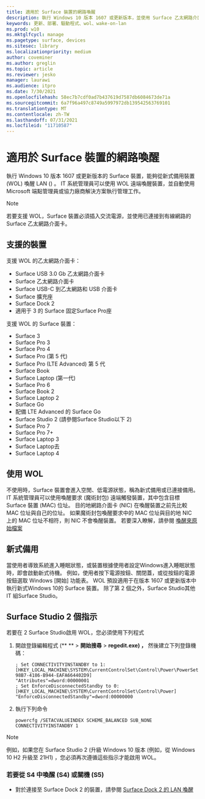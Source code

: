 ```yaml
---
title: 適用於 Surface 裝置的網路喚醒
description: 執行 Windows 10 版本 1607 或更新版本，並使用 Surface 乙太網路介面卡連接到有線網路的 Surface 裝置，能夠從新式待機喚醒 LAN (WOL) 喚醒。
keywords: 更新、部署、驅動程式、wol、wake-on-lan
ms.prod: w10
ms.mktglfcycl: manage
ms.pagetype: surface, devices
ms.sitesec: library
ms.localizationpriority: medium
author: coveminer
ms.author: greglin
ms.topic: article
ms.reviewer: jesko
manager: laurawi
ms.audience: itpro
ms.date: 7/30/2021
ms.openlocfilehash: 58ec7b7cdf0ad7b437619d7587db6084673de71a
ms.sourcegitcommit: 6a7f96a497c8749a5997972db139542563769101
ms.translationtype: MT
ms.contentlocale: zh-TW
ms.lasthandoff: 07/31/2021
ms.locfileid: "11710587"
---
```

# <a name="wake-on-lan-for-surface-devices"></a>適用於 Surface 裝置的網路喚醒 

執行 Windows 10 版本 1607 或更新版本的 Surface 裝置，能夠從新式備用裝置 (WOL) 喚醒 LAN () 。 IT 系統管理員可以使用 WOL 遠端喚醒裝置，並自動使用 Microsoft 端點管理員或協力廠商解決方案執行管理工作。

>[!NOTE]
>若要支援 WOL，Surface 裝置必須插入交流電源，並使用已連接到有線網路的 Surface 乙太網路介面卡。

## <a name="supported-devices"></a>支援的裝置

支援 WOL 的乙太網路介面卡：

- Surface USB 3.0 Gb 乙太網路介面卡 
- Surface 乙太網路介面卡
- Surface USB-C 到乙太網路和 USB 介面卡
- Surface 擴充座
- Surface Dock 2
- 適用于 3 的 Surface 固定Surface Pro座

支援 WOL 的 Surface 裝置：

- Surface 3
- Surface Pro 3
- Surface Pro 4
- Surface Pro (第 5 代) 
- Surface Pro (LTE Advanced) 第 5 代
- Surface Book
- Surface Laptop (第一代) 
- Surface Pro 6
- Surface Book 2
- Surface Laptop 2
- Surface Go
- 配備 LTE Advanced 的 Surface Go
- Surface Studio 2 (請參閱Surface Studio以下 2) 
- Surface Pro 7
- Surface Pro 7+
- Surface Laptop 3
- Surface Laptop去
- Surface Laptop 4

## <a name="using-wol"></a>使用 WOL 

不使用時，Surface 裝置會進入空閒、低電源狀態，稱為新式備用或已連接備用。 IT 系統管理員可以使用喚醒要求 (魔術封包) 遠端觸發裝置，其中包含目標 Surface 裝置 (MAC) 位址。 目的地網路介面卡 (NIC) 在喚醒裝置之前先比較 MAC 位址與自己的位址。 如果魔術封包喚醒要求中的 MAC 位址與目的地 NIC 上的 MAC 位址不相符，則 NIC 不會喚醒裝置。 若要深入瞭解，請參閱 [喚醒來原始檔案](/windows-hardware/design/device-experiences/modern-standby-wake-sources)

## <a name="modern-standby"></a>新式備用

當使用者導致系統進入睡眠狀態，或裝置根據使用者設定Windows進入睡眠狀態時，即會啟動新式待機。 例如，使用者按下電源按鈕、關閉蓋，或從按鈕的電源按鈕選取 Windows [開始] 功能表。 WOL 預設適用于在版本 1607 或更新版本中執行新式Windows 10的 Surface 裝置。 除了第 2 個之外，Surface Studio其他 IT 組Surface Studio。

## <a name="surface-studio-2-instructions"></a>Surface Studio 2 個指示

若要在 2 Surface Studio啟用 WOL，您必須使用下列程式

1. 開啟登錄編輯程式 (** **  >  **開始搜尋**  >  **regedit.exe) ，** 然後建立下列登錄機碼：

   ```console
   ; Set CONNECTIVITYINSTANDBY to 1:
   [HKEY_LOCAL_MACHINE\SYSTEM\CurrentControlSet\Control\Power\PowerSettings\F15576E8-98B7-4186-B944-EAFA664402D9]
   "Attributes"=dword:00000001
   ; Set EnforceDisconnectedStandby to 0:
   [HKEY_LOCAL_MACHINE\SYSTEM\CurrentControlSet\Control\Power]
   "EnforceDisconnectedStandby"=dword:00000000
   ```

2. 執行下列命令

    ```powercfg /SETACVALUEINDEX SCHEME_BALANCED SUB_NONE CONNECTIVITYINSTANDBY 1```

> [!NOTE]
> 例如，如果您在 Surface Studio 2 (升級 Windows 10 版本 (例如，從 Windows 10 H2 升級至 21H1) ，您必須再次遵循這些指示才能啟用 WOL。


### <a name="to-wake-from-hibernation-s4-or-shutdown-s5"></a>若要從 S4 中喚醒 (S4) 或關機 (S5)  

- 對於連接至 Surface Dock 2 的裝置，請參閱 [Surface Dock 2 的 LAN 喚醒](wake-on-lan-surface-dock2.md)
